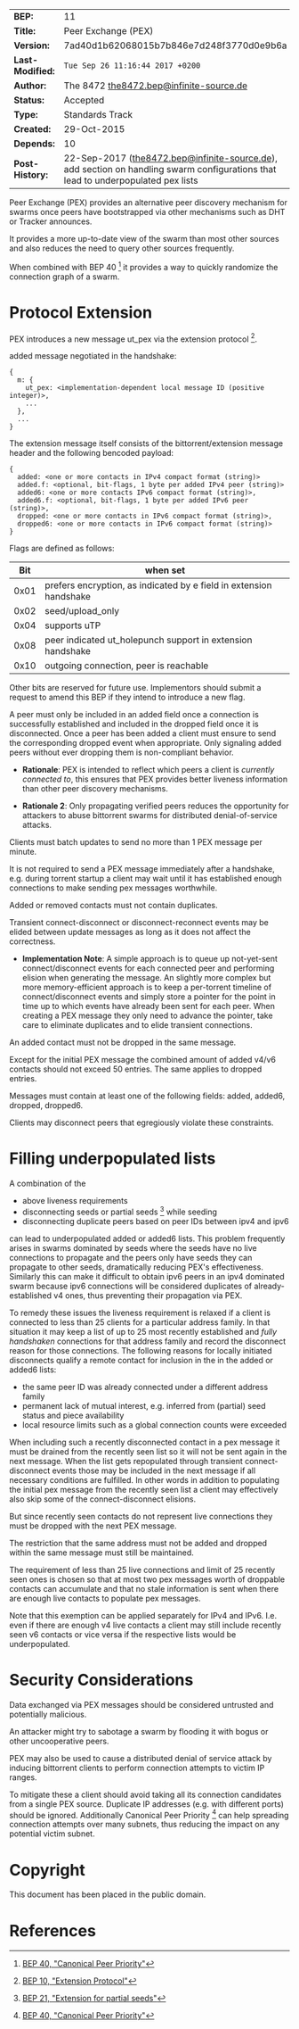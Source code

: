
|  |  |
| --- | --- |
| **BEP:** | 11 |
| **Title:** | Peer Exchange (PEX) |
| **Version:** | 7ad40d1b62068015b7b846e7d248f3770d0e9b6a |
| **Last-Modified:** | `Tue Sep 26 11:16:44 2017 +0200` |
| **Author:** | The 8472 <the8472.bep@infinite-source.de> |
| **Status:** | Accepted |
| **Type:** | Standards Track |
| **Created:** | 29-Oct-2015 |
| **Depends:** | 10 |
| **Post-History:** | 22-Sep-2017 (the8472.bep@infinite-source.de), add section on handling swarm configurations that lead to underpopulated pex lists |

Peer Exchange (PEX) provides an alternative peer discovery mechanism for swarms once peers have bootstrapped via other mechanisms such as DHT or Tracker announces.

It provides a more up-to-date view of the swarm than most other sources and also reduces the need to query other sources frequently.

When combined with BEP 40 [^1] it provides a way to quickly randomize the connection graph of a swarm.

# Protocol Extension

PEX introduces a new message ut\_pex via the extension protocol [^2].

added message negotiated in the handshake:

```
{
  m: {
    ut_pex: <implementation-dependent local message ID (positive integer)>,
    ...
  },
  ...
}
```

The extension message itself consists of the bittorrent/extension message header and the following bencoded payload:

```
{
  added: <one or more contacts in IPv4 compact format (string)>
  added.f: <optional, bit-flags, 1 byte per added IPv4 peer (string)>
  added6: <one or more contacts IPv6 compact format (string)>,
  added6.f: <optional, bit-flags, 1 byte per added IPv6 peer (string)>,
  dropped: <one or more contacts in IPv6 compact format (string)>,
  dropped6: <one or more contacts in IPv6 compact format (string)>
}
```

Flags are defined as follows:


| Bit | when set |
| --- | --- |
| 0x01 | prefers encryption, as indicated by e field in extension handshake |
| 0x02 | seed/upload\_only |
| 0x04 | supports uTP |
| 0x08 | peer indicated ut\_holepunch support in extension handshake |
| 0x10 | outgoing connection, peer is reachable |

Other bits are reserved for future use. Implementors should submit a request to amend this BEP if they intend to introduce a new flag.

A peer must only be included in an added field once a connection is successfully established and included in the dropped field once it is disconnected. Once a peer has been added a client must ensure to send the corresponding dropped event when appropriate. Only signaling added peers without ever dropping them is non-compliant behavior.

* **Rationale**: PEX is intended to reflect which peers a client is *currently connected to*, this ensures that PEX provides better liveness information than other peer discovery mechanisms.
 
* **Rationale 2**: Only propagating verified peers reduces the opportunity for attackers to abuse bittorrent swarms for distributed denial-of-service attacks.

Clients must batch updates to send no more than 1 PEX message per minute.

It is not required to send a PEX message immediately after a handshake, e.g. during torrent startup a client may wait until it has established enough connections to make sending pex messages worthwhile.

Added or removed contacts must not contain duplicates.

Transient connect-disconnect or disconnect-reconnect events may be elided between update messages as long as it does not affect the correctness.

* **Implementation Note**: A simple approach is to queue up not-yet-sent connect/disconnect events for each connected peer and performing elision when generating the message. An slightly more complex but more memory-efficient approach is to keep a per-torrent timeline of connect/disconnect events and simply store a pointer for the point in time up to which events have already been sent for each peer. When creating a PEX message they only need to advance the pointer, take care to eliminate duplicates and to elide transient connections.

An added contact must not be dropped in the same message.

Except for the initial PEX message the combined amount of added v4/v6 contacts should not exceed 50 entries. The same applies to dropped entries.

Messages must contain at least one of the following fields: added, added6, dropped, dropped6.

Clients may disconnect peers that egregiously violate these constraints.

# Filling underpopulated lists

A combination of the

* above liveness requirements
* disconnecting seeds or partial seeds [^3] while seeding
* disconnecting duplicate peers based on peer IDs between ipv4 and ipv6

can lead to underpopulated added or added6 lists. This problem frequently arises in swarms dominated by seeds where the seeds have no live connections to propagate and the peers only have seeds they can propagate to other seeds, dramatically reducing PEX's effectiveness. Similarly this can make it difficult to obtain ipv6 peers in an ipv4 dominated swarm because ipv6 connections will be considered duplicates of already-established v4 ones, thus preventing their propagation via PEX.

To remedy these issues the liveness requirement is relaxed if a client is connected to less than 25 clients for a particular address family. In that situation it may keep a list of up to 25 most recently established and *fully handshaken* connections for that address family and record the disconnect reason for those connections. The following reasons for locally initiated disconnects qualify a remote contact for inclusion in the in the added or added6 lists:

* the same peer ID was already connected under a different address family
* permanent lack of mutual interest, e.g. inferred from (partial) seed status and piece availability
* local resource limits such as a global connection counts were exceeded

When including such a recently disconnected contact in a pex message it must be drained from the recently seen list so it will not be sent again in the next message. When the list gets repopulated through transient connect-disconnect events those may be included in the next message if all necessary conditions are fulfilled. In other words in addition to populating the initial pex message from the recently seen list a client may effectively also skip some of the connect-disconnect elisions.

But since recently seen contacts do not represent live connections they must be dropped with the next PEX message.

The restriction that the same address must not be added and dropped within the same message must still be maintained.

The requirement of less than 25 live connections and limit of 25 recently seen ones is chosen so that at most two pex messages worth of droppable contacts can accumulate and that no stale information is sent when there are enough live contacts to populate pex messages.

Note that this exemption can be applied separately for IPv4 and IPv6. I.e. even if there are enough v4 live contacts a client may still include recently seen v6 contacts or vice versa if the respective lists would be underpopulated.

# Security Considerations

Data exchanged via PEX messages should be considered untrusted and potentially malicious.

An attacker might try to sabotage a swarm by flooding it with bogus or other uncooperative peers.

PEX may also be used to cause a distributed denial of service attack by inducing bittorrent clients to perform connection attempts to victim IP ranges.

To mitigate these a client should avoid taking all its connection candidates from a single PEX source. Duplicate IP addresses (e.g. with different ports) should be ignored. Additionally Canonical Peer Priority [^1] can help spreading connection attempts over many subnets, thus reducing the impact on any potential victim subnet.

# Copyright

This document has been placed in the public domain.

# References

[^1]: [BEP 40, "Canonical Peer Priority"](http://bittorrent.org/beps/bep_0040.html)

[^2]: [BEP 10, "Extension Protocol"](http://bittorrent.org/beps/bep_0010.html)

[^3]: [BEP 21, "Extension for partial seeds"](http://bittorrent.org/beps/bep_0021.html)

